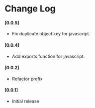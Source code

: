 # Change Log

#### [0.0.5]
- Fix duplicate object key for javascript.
#### [0.0.4]
- Add exports function for javascript.
#### [0.0.2]
- Refactor prefix
#### [0.0.1]
- Initial release

